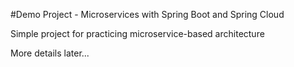 #Demo Project - Microservices with Spring Boot and Spring Cloud

Simple project for practicing microservice-based architecture

More details later...